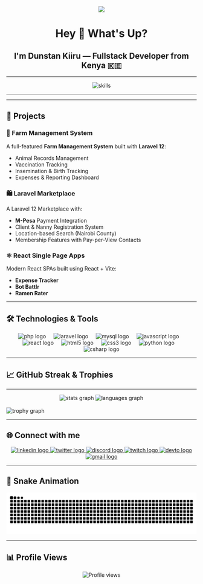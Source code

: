 <p align="center">
  <img align="center" height="200" src="https://media.giphy.com/media/qgQUggAC3Pfv687qPC/giphy.gif" />
</p>

<h1 align="center">Hey 👋 What's Up?</h1>

<h2 align="center">I'm Dunstan Kiiru — Fullstack Developer from Kenya 🇰🇪</h2>

---

<div align="center">
  <img src="https://skillicons.dev/icons?i=php,laravel,mysql,js,react,html,css,py,cs,tailwind,git" height="60" alt="skills" />
</div>


---

---

## 🚀 Projects

### 🌾 Farm Management System
A full-featured **Farm Management System** built with **Laravel 12**:
- Animal Records Management
- Vaccination Tracking
- Insemination & Birth Tracking
- Expenses & Reporting Dashboard

### 🛍️ Laravel Marketplace
A Laravel 12 Marketplace with:
- **M-Pesa** Payment Integration
- Client & Nanny Registration System
- Location-based Search (Nairobi County)
- Membership Features with Pay-per-View Contacts

### ⚛️ React Single Page Apps
Modern React SPAs built using React + Vite:
- **Expense Tracker**  
- **Bot Battlr**  
- **Ramen Rater**

---

## 🛠️ Technologies & Tools

<div align="center">
  <img src="https://cdn.jsdelivr.net/gh/devicons/devicon/icons/php/php-original.svg" height="30" alt="php logo" />
  <img width="12" />
  <img src="https://cdn.simpleicons.org/laravel/ff2d20" height="30" alt="laravel logo" />
  <img width="12" />
  <img src="https://cdn.jsdelivr.net/gh/devicons/devicon/icons/mysql/mysql-original.svg" height="30" alt="mysql logo" />
  <img width="12" />
  <img src="https://cdn.jsdelivr.net/gh/devicons/devicon/icons/javascript/javascript-original.svg" height="30" alt="javascript logo" />
  <img width="12" />
  <img src="https://cdn.jsdelivr.net/gh/devicons/devicon/icons/react/react-original.svg" height="30" alt="react logo" />
  <img width="12" />
  <img src="https://cdn.jsdelivr.net/gh/devicons/devicon/icons/html5/html5-original.svg" height="30" alt="html5 logo" />
  <img width="12" />
  <img src="https://cdn.jsdelivr.net/gh/devicons/devicon/icons/css3/css3-original.svg" height="30" alt="css3 logo" />
  <img width="12" />
  <img src="https://cdn.jsdelivr.net/gh/devicons/devicon/icons/python/python-original.svg" height="30" alt="python logo" />
  <img width="12" />
  <img src="https://cdn.jsdelivr.net/gh/devicons/devicon/icons/csharp/csharp-original.svg" height="30" alt="csharp logo" />
</div>

---

## 📈 GitHub Streak & Trophies

---

<div align="center">
  <img src="https://github-readme-stats.vercel.app/api?username=Dunstankiiru&hide_title=false&hide_rank=false&show_icons=true&include_all_commits=true&count_private=true&disable_animations=false&theme=dracula&locale=en&hide_border=false" height="150" alt="stats graph"  />
  <img src="https://github-readme-stats.vercel.app/api/top-langs?username=Dunstankiiru&locale=en&hide_title=false&layout=compact&card_width=320&langs_count=5&theme=dracula&hide_border=false" height="150" alt="languages graph"  />
</div>

<br />

<div>
  <img src="https://github-profile-trophy.vercel.app/?username=Dunstankiiru&theme=dracula&column=3&margin-w=8&margin-h=8&no-frame=false" height="150" alt="trophy graph"  />
</div>


---

## 🌐 Connect with me

<div align="center">
  <!-- LinkedIn -->
  <a href="https://www.linkedin.com/in/alex-kiiru-mureithi-/" target="_blank">
    <img src="https://img.shields.io/static/v1?message=LinkedIn&logo=linkedin&label=&color=0077B5&logoColor=white&labelColor=&style=for-the-badge" height="25" alt="linkedin logo" />
  </a>
  
  <!-- Twitter -->
  <a href="https://twitter.com/" target="_blank">
    <img src="https://img.shields.io/static/v1?message=Twitter&logo=twitter&label=&color=1DA1F2&logoColor=white&labelColor=&style=for-the-badge" height="25" alt="twitter logo" />
  </a>
  
  <!-- Discord -->
  <a href="https://discord.com/users/" target="_blank">
    <img src="https://img.shields.io/static/v1?message=Discord&logo=discord&label=&color=7289DA&logoColor=white&labelColor=&style=for-the-badge" height="25" alt="discord logo" />
  </a>
  
  <!-- Twitch -->
  <a href="https://twitch.tv/" target="_blank">
    <img src="https://img.shields.io/static/v1?message=Twitch&logo=twitch&label=&color=9146FF&logoColor=white&labelColor=&style=for-the-badge" height="25" alt="twitch logo" />
  </a>
  
  <!-- Dev.to -->
  <a href="https://dev.to/" target="_blank">
    <img src="https://img.shields.io/static/v1?message=dev.to&logo=dev.to&label=&color=0A0A0A&logoColor=white&labelColor=&style=for-the-badge" height="25" alt="devto logo" />
  </a>
  
  <!-- Gmail -->
  <a href="mailto:alexkiiru7@gmail.com" target="_blank">
    <img src="https://img.shields.io/static/v1?message=Gmail&logo=gmail&label=&color=D14836&logoColor=white&labelColor=&style=for-the-badge" height="35" alt="gmail logo" />
  </a>
</div>

---

## 🐍 Snake Animation

<p align="center">
  <img src="https://raw.githubusercontent.com/Dunstankiiru/Dunstankiiru/output/snake.svg" alt="Snake animation" />
</p>

---

## 📊 Profile Views

<p align="center">
  <img src="https://komarev.com/ghpvc/?username=Dunstankiiru&style=flat-square&color=blue" alt="Profile views" />
</p>
